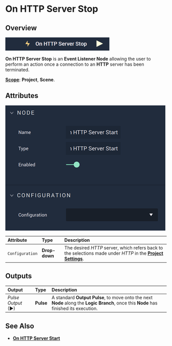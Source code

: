 # On HTTP Server Stop

## Overview

![The On HTTP Server Stop Node.](../../../../.gitbook/assets/onhttpserverstopupdatedimage.png)

**On HTTP Server Stop** is an **Event Listener Node** allowing the user to perform an action once a connection to an **HTTP** server has been terminated.

[**Scope**](../../overview.md#scopes): **Project**, **Scene**.

## Attributes

![The On HTTP Server Stop Node Attributes.](../../../../.gitbook/assets/onhttpserverstartattributes.png)

| Attribute | Type | Description |
| :--- | :--- | :--- |
| `Configuration` | **Drop-down** | The desired _HTTP_ server, which refers back to the selections made under *HTTP* in the [**Project Settings**](../../../modules/project-settings.md). |

## Outputs

| Output | Type | Description |
| :--- | :--- | :--- |
| _Pulse Output_ \(►\) | **Pulse** | A standard **Output Pulse**, to move onto the next **Node** along the **Logic Branch**, once this **Node** has finished its execution. |

## See Also

* [**On HTTP Server Start**](onhttpserverstart.md)

